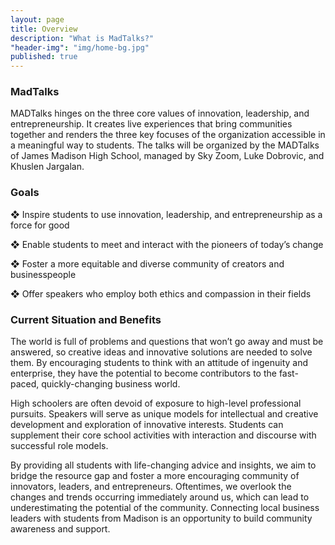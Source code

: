 ```yaml
---
layout: page
title: Overview
description: "What is MadTalks?"
"header-img": "img/home-bg.jpg"
published: true
---
```






### MadTalks

MADTalks hinges on the three core values of innovation, leadership, and entrepreneurship. It creates live experiences that bring communities together and renders the three key focuses of the organization accessible in a meaningful way to students. The talks will be organized by the MADTalks of James Madison High School, managed by Sky Zoom, Luke Dobrovic, and Khuslen Jargalan.


### Goals

❖ Inspire​ ​students to use innovation, leadership, and entrepreneurship as a force for good

❖ Enable​ ​students to meet and interact with the pioneers of today’s change

❖ Foster​ ​a more equitable and diverse community of creators and businesspeople

❖ Offer​ ​speakers who employ both ethics and compassion in their fields



### Current Situation and Benefits

The world is full of problems and questions that won’t go away and must be answered, so creative ideas and innovative solutions are needed to solve them. By encouraging students to think with an attitude of ingenuity and enterprise, they have the potential to become contributors to the fast-paced, quickly-changing business world.

High schoolers are often devoid of exposure to high-level professional pursuits. Speakers will serve as unique models for intellectual and creative development and exploration of innovative interests. Students can supplement their core school activities with interaction and discourse with successful role models.

By providing all students with life-changing advice and insights, we aim to bridge the resource gap and foster a more encouraging community of innovators, leaders, and entrepreneurs.
Oftentimes, we overlook the changes and trends occurring immediately around us, which can lead to underestimating the potential of the community. Connecting local business leaders with students from Madison is an opportunity to build community awareness and support.
